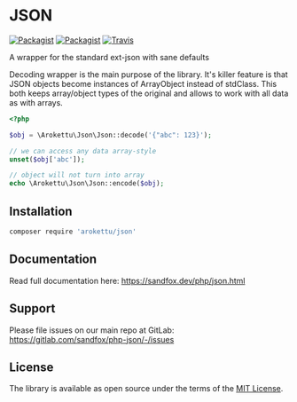 # JSON

[![Packagist](https://img.shields.io/packagist/v/arokettu/json.svg)](https://packagist.org/packages/arokettu/json)
[![Packagist](https://img.shields.io/packagist/l/arokettu/json.svg)](https://opensource.org/licenses/MIT)
[![Travis](https://img.shields.io/travis/arokettu/php-json.svg)](https://travis-ci.org/arokettu/php-json)

A wrapper for the standard ext-json with sane defaults

Decoding wrapper is the main purpose of the library.
It's killer feature is that JSON objects become instances of ArrayObject instead of stdClass.
This both keeps array/object types of the original and allows to work with all data as with arrays.

```php
<?php

$obj = \Arokettu\Json\Json::decode('{"abc": 123}');

// we can access any data array-style
unset($obj['abc']);

// object will not turn into array
echo \Arokettu\Json\Json::encode($obj);
```

## Installation

```sh 
composer require 'arokettu/json'
```

## Documentation

Read full documentation here: <https://sandfox.dev/php/json.html>

## Support

Please file issues on our main repo at GitLab: <https://gitlab.com/sandfox/php-json/-/issues>

## License

The library is available as open source under the terms of the [MIT License].

[MIT License]:  https://opensource.org/licenses/MIT
